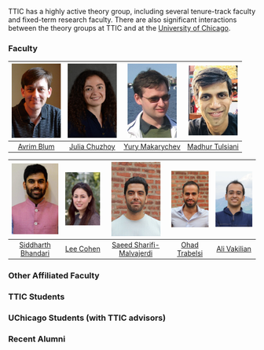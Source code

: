 

TTIC has a highly active theory group, including several tenure-track faculty and fixed-term research faculty. There are also significant interactions between the theory groups at TTIC and at the [University of Chicago](http://theory.cs.uchicago.edu).




### Faculty

|      <img src="avrim.jpg" width="100">      |        <img src="julia.jpg" width="100">        |        <img src="yury.jpg" width="100">         |         <img src="madhur.jpg" width="100">         |
| :-----------------------------------------: | :---------------------------------------------: | :---------------------------------------------: | :------------------------------------------------: |
| [Avrim Blum](https://home.ttic.edu/~avrim/) | [Julia Chuzhoy](https://home.ttic.edu/~cjulia/) | [Yury Makarychev](https://home.ttic.edu/~yury/) | [Madhur Tulsiani](https://home.ttic.edu/~madhurt/) |



|            <img src="siddharth.jpg" width="100">             |           <img src="lee.jpg" width="100">           |              <img src="saeed.jpg" width="100">               |              <img src="ohad.jpg" width="100">               |        <img src="ali.jpg" width="100">         |
| :----------------------------------------------------------: | :-------------------------------------------------: | :----------------------------------------------------------: | :---------------------------------------------------------: | :--------------------------------------------: |
| [Siddharth Bhandari](https://sites.google.com/view/siddharth-bhandari/) | [Lee Cohen](https://sites.google.com/view/leecohen) | [Saeed Sharifi-Malvajerdi](https://sites.google.com/view/saeedsh/home) | [Ohad Trabelsi](https://sites.google.com/view/ohadtrabelsi) | [Ali Vakilian](https://www.mit.edu/~vakilian/) |



### Other Affiliated Faculty



### TTIC Students



### UChicago Students (with TTIC advisors)



### Recent Alumni





